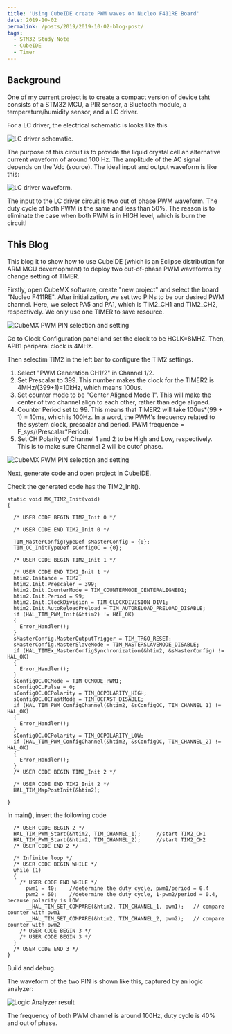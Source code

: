 ```yaml
---
title: 'Using CubeIDE create PWM waves on Nucleo F411RE Board'
date: 2019-10-02
permalink: /posts/2019/2019-10-02-blog-post/
tags:
  - STM32 Study Note
  - CubeIDE
  - Timer
---
```


Background
---
One of my current project is to create a compact version of device taht consists of a STM32 MCU, a PIR sensor, a Bluetooth module, a temperature/humidity sensor, and a LC driver. 

For a LC driver, the electrical schematic is looks like this 

![LC driver schematic](http://libowu.com/images/LC_driver_schematic.png). 

The purpose of this circuit is to provide the liquid crystal cell an alternative current waveform of around 100 Hz. The amplitude of the AC signal depends on the Vdc (source). The ideal input and output waveform is like this:

![LC driver waveform](http://libowu.com/images/LC_driver_output_waveform.jpg).

The input to the LC driver circuit is two out of phase PWM waveform. The duty cycle of both PWM is the same and less than 50%. The reason is to eliminate the case when both PWM is in HIGH level, which is burn the circuit!

This Blog
---
This blog it to show how to use CubeIDE (which is an Eclipse distribution for ARM MCU devemopment) to deploy two out-of-phase PWM waveforms by change setting of TIMER.

Firstly, open CubeMX software, create "new project" and select the board "Nucleo F411RE". After initialization, we set two PINs to be our desired PWM channel. Here, we select PA5 and PA1, which is TIM2_CH1 and TIM2_CH2, respectively. We only use one TIMER to save resource. 

![CubeMX PWM PIN selection and setting](http://libowu.com/images/20191002_CubeMX_PWM_Setup.JPG)

Go to Clock Configuration panel and set the clock to be HCLK=8MHZ. Then, APB1 periperal clock is 4MHz.

Then selectim TIM2 in the left bar to configure the TIM2 settings. 
1. Select "PWM Generation CH1/2" in Channel 1/2.
2. Set Prescalar to 399. This number makes the clock for the TIMER2 is 4MHz/(399+1)=10kHz, which means 100us.
3. Set counter mode to be "Center Aligned Mode 1". This will make the center of two channel align to each other, rather than edge aligned.
4. Counter Period set to 99. This means that TIMER2 will take 100us*(99 + 1) = 10ms, which is 100Hz. In a word, the PWM's frequency related to the system clock, prescalar and period. PWM frequence = F_sys/(Prescalar*Period).
5. Set CH Polarity of Channel 1 and 2 to be High and Low, respectively. This is to make sure Channel 2 will be outof phase.

![CubeMX PWM PIN selection and setting](http://libowu.com/images/20191002_CubeMX_PWM_Setup_TIM2.JPG)

Next, generate code and open project in CubeIDE.

Check the generated code has the TIM2_Init().

```
static void MX_TIM2_Init(void)
{

  /* USER CODE BEGIN TIM2_Init 0 */

  /* USER CODE END TIM2_Init 0 */

  TIM_MasterConfigTypeDef sMasterConfig = {0};
  TIM_OC_InitTypeDef sConfigOC = {0};

  /* USER CODE BEGIN TIM2_Init 1 */

  /* USER CODE END TIM2_Init 1 */
  htim2.Instance = TIM2;
  htim2.Init.Prescaler = 399;
  htim2.Init.CounterMode = TIM_COUNTERMODE_CENTERALIGNED1;
  htim2.Init.Period = 99;
  htim2.Init.ClockDivision = TIM_CLOCKDIVISION_DIV1;
  htim2.Init.AutoReloadPreload = TIM_AUTORELOAD_PRELOAD_DISABLE;
  if (HAL_TIM_PWM_Init(&htim2) != HAL_OK)
  {
    Error_Handler();
  }
  sMasterConfig.MasterOutputTrigger = TIM_TRGO_RESET;
  sMasterConfig.MasterSlaveMode = TIM_MASTERSLAVEMODE_DISABLE;
  if (HAL_TIMEx_MasterConfigSynchronization(&htim2, &sMasterConfig) != HAL_OK)
  {
    Error_Handler();
  }
  sConfigOC.OCMode = TIM_OCMODE_PWM1;
  sConfigOC.Pulse = 0;
  sConfigOC.OCPolarity = TIM_OCPOLARITY_HIGH;
  sConfigOC.OCFastMode = TIM_OCFAST_DISABLE;
  if (HAL_TIM_PWM_ConfigChannel(&htim2, &sConfigOC, TIM_CHANNEL_1) != HAL_OK)
  {
    Error_Handler();
  }
  sConfigOC.OCPolarity = TIM_OCPOLARITY_LOW;
  if (HAL_TIM_PWM_ConfigChannel(&htim2, &sConfigOC, TIM_CHANNEL_2) != HAL_OK)
  {
    Error_Handler();
  }
  /* USER CODE BEGIN TIM2_Init 2 */

  /* USER CODE END TIM2_Init 2 */
  HAL_TIM_MspPostInit(&htim2);

}
```

In main(), insert the following code
```
  /* USER CODE BEGIN 2 */
  HAL_TIM_PWM_Start(&htim2, TIM_CHANNEL_1);		//start TIM2_CH1
  HAL_TIM_PWM_Start(&htim2, TIM_CHANNEL_2);		//start TIM2_CH2
  /* USER CODE END 2 */

  /* Infinite loop */
  /* USER CODE BEGIN WHILE */
  while (1)
  {
    /* USER CODE END WHILE */
	  pwm1 = 40;	//determine the duty cycle, pwm1/period = 0.4
	  pwm2 = 60;	//determine the duty cycle, 1-pwm2/period = 0.4, because polarity is LOW.
	  __HAL_TIM_SET_COMPARE(&htim2, TIM_CHANNEL_1, pwm1);	// compare counter with pwm1
	  __HAL_TIM_SET_COMPARE(&htim2, TIM_CHANNEL_2, pwm2);	// compare counter with pwm2
    /* USER CODE BEGIN 3 */
    /* USER CODE BEGIN 3 */
  }
  /* USER CODE END 3 */
}
```

Build and debug. 

The waveform of the two PIN is shown like this, captured by an logic analyzer:

![Logic Analyzer result](http://libowu.com/images/20191002_logic_analyzer_result.JPG)

The frequency of both PWM channel is around 100Hz, duty cycle is 40% and out of phase.

